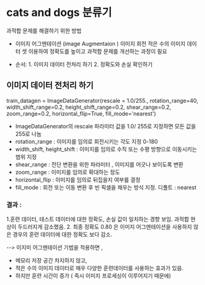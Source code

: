 # cats and dogs 분류기 
과적합 문제를 해결하기 위한 방법
- 이미지 어그멘테이션 (image Augmentaion )
이미지 회전 
적은 수의 이미지 데이터 셋 이용하여 정확도를 높이고 과적합 문제를 개선하는 과정이 필요 
 
 
- 순서: 1. 이미지 데이터 전처리 하기 2. 정확도와 손실 확인하기



##  이미지 데이터 전처리 하기 

train_datagen = ImageDataGenerator(rescale = 1.0/255.,
                                 rotation_range=40,
                                 width_shift_range=0.2,
                                 height_shift_range=0.2,
                                 shear_range=0.2,
                                 zoom_range=0.2,
                                 horizontal_flip=True,
                                 fill_mode='nearest')
- ImageDataGenerator의 rescale 파라미터 값을 1.0/ 255로 지정하면 모든 값을 255로 나눔
- rotation_range : 이미지를 임의로 회전시키는 각도 지정 0-180
- width_shift, height_shift : 이미지를 임의로 수직 또는 수평 방향으로 이동시키는 범위 지정 
- shear_range : 전단 변환을 위한 파라미터 , 이미지를 어긋나 보이도록 변환 
- zoom_range : 이미지를 임의로 확대하는 정도 
- horizontal_flip : 이미지를 임의로 뒤집을지 여부를 결정
- fill_mode  : 회전 또는 이동 변환 후 빈 픽셀을 채우는 방식 지정. 디폴트 : nearest

### 결과 : 
1.훈련 데이터, 테스트 데이터에 대한 정확도, 손실 값이 일치하는 경향 보임. 
과적합 현상이 두드러지게 감소했음.
2. 최종 정확도 0.80 은 이미지 어그멘테이션을 사용하지 않은 경우의 훈련 데이터에 대한 정확도 보다 감소.


--> 이지미 어그멘테이션 기법을 적용하면 ,
- 메모리 저장 공간 차지하지 않고,
- 적은 수의 이미지 데이터로 매우 다양한 훈련데이터를 사용하는 효과가 있음.
- 하지만 훈련 시간이 증가 ( 즉시 이미지 프로세싱이 이루어지기 때문에)
